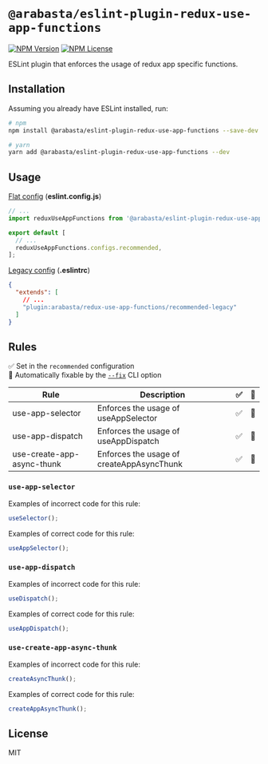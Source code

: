 # `@arabasta/eslint-plugin-redux-use-app-functions`

[![NPM Version](https://img.shields.io/npm/v/%40arabasta%2Feslint-plugin-redux-use-app-functions)](https://www.npmjs.com/package/@arabasta/eslint-plugin-redux-use-app-functions)
[![NPM License](https://img.shields.io/npm/l/%40arabasta%2Feslint-plugin-redux-use-app-functions)](https://github.com/CloudNStoyan/arabasta/blob/main/eslint-plugin-redux-use-app-functions/LICENSE)

ESLint plugin that enforces the usage of redux app specific functions.

## Installation

Assuming you already have ESLint installed, run:

```sh
# npm
npm install @arabasta/eslint-plugin-redux-use-app-functions --save-dev

# yarn
yarn add @arabasta/eslint-plugin-redux-use-app-functions --dev
```

## Usage

[Flat config](https://eslint.org/docs/latest/use/configure/configuration-files)
(**eslint.config.js**)

```js
// ...
import reduxUseAppFunctions from '@arabasta/eslint-plugin-redux-use-app-functions';

export default [
  // ...
  reduxUseAppFunctions.configs.recommended,
];
```

[Legacy config](https://eslint.org/docs/latest/use/configure/configuration-files-deprecated)
(**.eslintrc**)

```json
{
  "extends": [
    // ...
    "plugin:arabasta/redux-use-app-functions/recommended-legacy"
  ]
}
```

## Rules

✅ Set in the `recommended` configuration\
🔧 Automatically fixable by the [`--fix`](https://eslint.org/docs/latest/user-guide/command-line-interface#--fix) CLI option

| Rule                       | Description                               | ✅  | 🔧  |
| -------------------------- | ----------------------------------------- | :-: | :-: |
| use-app-selector           | Enforces the usage of useAppSelector      | ✅  | 🔧  |
| use-app-dispatch           | Enforces the usage of useAppDispatch      | ✅  | 🔧  |
| use-create-app-async-thunk | Enforces the usage of createAppAsyncThunk | ✅  | 🔧  |

### `use-app-selector`

Examples of incorrect code for this rule:

```js
useSelector();
```

Examples of correct code for this rule:

```js
useAppSelector();
```

### `use-app-dispatch`

Examples of incorrect code for this rule:

```js
useDispatch();
```

Examples of correct code for this rule:

```js
useAppDispatch();
```

### `use-create-app-async-thunk`

Examples of incorrect code for this rule:

```js
createAsyncThunk();
```

Examples of correct code for this rule:

```js
createAppAsyncThunk();
```

## License

MIT
